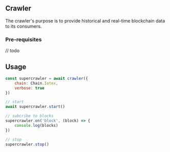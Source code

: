 ## Crawler

The crawler's purpose is to provide historical and real-time blockchain data to its consumers.

### Pre-requisites
// todo

## Usage
```js
const supercrawler = await crawler({
    chain: Chain.Iotex,
    verbose: true
})

// start
await supercrawler.start()

// subcribe to blocks
supercrawler.on('block', (block) => {
    console.log(blocks)
})

// stop
supercrawler.stop()